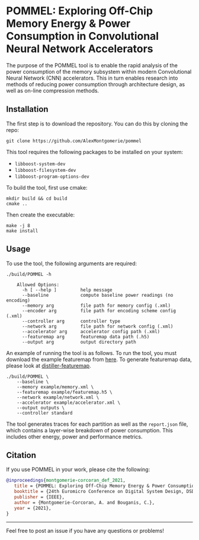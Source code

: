 # POMMEL: Exploring Off-Chip Memory Energy & Power Consumption in Convolutional Neural Network Accelerators

The purpose of the POMMEL tool is to enable the rapid analysis of the power consumption of the memory subsystem within modern Convolutional Neural Network (CNN) accelerators. This in turn enables research into methods of reducing power consumption through architecture design, as well as on-line compression methods.

## Installation

The first step is to download the repository. You can do this by cloning the repo:

```
git clone https://github.com/AlexMontgomerie/pommel
```

This tool requires the following packages to be installed on your system:

 - `libboost-system-dev`
 - `libboost-filesystem-dev`
 - `libboost-program-options-dev`

To build the tool, first use cmake:

 ```
 mkdir build && cd build
 cmake ..
 ```

Then create the executable:

 ```
 make -j 8
 make install
 ```

## Usage

To use the tool, the following arguments are required:

```
./build/POMMEL -h

    Allowed Options:
      -h [ --help ]         help message
      --baseline            compute baseline power readings (no encoding)
      --memory arg          file path for memory config (.xml)
      --encoder arg         file path for encoding scheme config (.xml)
      --controller arg      controller type
      --network arg         file path for network config (.xml)
      --accelerator arg     accelerator config path (.xml)
      --featuremap arg      featuremap data path (.h5)
      --output arg          output directory path
```


An example of running the tool is as follows. To run the tool, you must download the example featuremap from [here](https://imperialcollegelondon.box.com/shared/static/r8za7qx35yw0x2wib7dbd1deuyqb34yg.h5). To generate featuremap data, please look at [distiller-featuremap](https://github.com/AlexMontgomerie/distiller-featuremap).

```
./build/POMMEL \
    --baseline \
    --memory example/memory.xml \
    --featuremap example/featuremap.h5 \
    --network example/network.xml \
    --accelerator example/accelerator.xml \
    --output outputs \
    --controller standard
```

The tool generates traces for each partition as well as the `report.json` file, which contains a layer-wise breakdown of power consumption. This includes other energy, power and performance metrics.

## Citation

If you use POMMEL in your work, please cite the following:

 ```BibTex
 @inproceedings{montgomerie-corcoran_def_2021,
	title = {POMMEL: Exploring Off-Chip Memory Energy & Power Consumption in Convolutional Neural Network Accelerators},
	booktitle = {24th Euromicro Conference on Digital System Design, DSD 2021},
	publisher = {IEEE},
	author = {Montgomerie-Corcoran, A. and Bouganis, C.},
	year = {2021},
}
 ```
___

Feel free to post an issue if you have any questions or problems!
